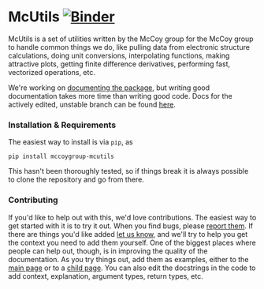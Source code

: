 # McUtils [![Binder](https://mybinder.org/badge_logo.svg)](https://mybinder.org/v2/gh/mccoygroup/binder-mcutils/master?urlpath=git-pull%3Frepo%3Dhttps%253A%252F%252Fgithub.com%252Fmccoygroup%252Fmcutils%26urlpath%3Dlab%252Ftree%252Fmcutils%252Fbinder%252Findex.ipynb%26branch%3Dmaster)

McUtils is a set of utilities written by the McCoy group for the McCoy group to handle common things we do, like pulling data from electronic structure calculations, doing unit conversions, interpolating functions, making attractive plots, getting finite difference derivatives, performing fast, vectorized operations, etc.

We're working on [documenting the package](https://mccoygroup.github.io/References/Documentation/McUtils.html), but writing good documentation takes more time than writing good code.
Docs for the actively edited, unstable branch can be found [here](https://mccoygroup.github.io/McUtils).

### Installation & Requirements

The easiest way to install is via `pip`, as

```lang-shell
pip install mccoygroup-mcutils
```

This hasn't been thoroughly tested, so if things break it is always possible to clone the repository and go from there.

### Contributing

If you'd like to help out with this, we'd love contributions.
The easiest way to get started with it is to try it out.
When you find bugs, please [report them](https://github.com/McCoyGroup/McUtils/issues/new?title=Bug%20Found:&labels=bug). 
If there are things you'd like added [let us know](https://github.com/McCoyGroup/McUtils/issues/new?title=Feature%20Request:&labels=enhancement), and we'll try to help you get the context you need to add them yourself.
One of the biggest places where people can help out, though, is in improving the quality of the documentation.
As you try things out, add them as examples, either to the [main page](https://mccoygroup.github.io/References/Documentation/McUtils.html#examples) or to a [child page](https://mccoygroup.github.io/References/Documentation/McUtils/Plots/Plots/Plot.html#examples).
You can also edit the docstrings in the code to add context, explanation, argument types, return types, etc.